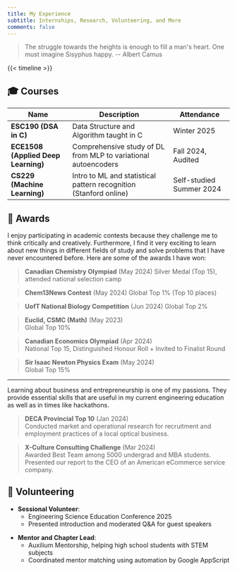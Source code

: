 ```yaml
---
title: My Experience
subtitle: Internships, Research, Volunteering, and More
comments: false 
---
```


> The struggle towards the heights is enough to fill a man's heart. One must imagine Sisyphus happy. -- Albert Camus

{{< timeline >}}

## 🎓 Courses

| Name | Description | Attendance |
|------|-------------|------------|
| **ESC190 (DSA in C)** | Data Structure and Algorithm taught in C | Winter 2025 |
| **ECE1508 (Applied Deep Learning)** | Comprehensive study of DL from MLP to variational autoencoders | Fall 2024, Audited |
| **CS229 (Machine Learning)** | Intro to ML and statistical pattern recognition (Stanford online) | Self-studied Summer 2024 |

## 🏅 Awards

I enjoy participating in academic contests because they challenge me to think critically and creatively. Furthermore, I find it very exciting to learn about new things in different fields of study and solve problems that I have never encountered before. Here are some of the awards I have won:

> **Canadian Chemistry Olympiad** (May 2024)
> Silver Medal (Top 15), attended national selection camp

> **Chem13News Contest** (May 2024)
> Global Top 1% (Top 10 places)

> **UofT National Biology Competition** (Jun 2024)
> Global Top 2%

> **Euclid, CSMC (Math)** (May 2023)  
> Global Top 10%

> **Canadian Economics Olympiad** (Apr 2024)  
> National Top 15, Distinguished Honour Roll + Invited to Finalist Round

> **Sir Isaac Newton Physics Exam** (May 2024)  
> Global Top 15%

---

Learning about business and entrepreneurship is one of my passions. They provide essential skills that are useful in my current engineering education as well as in times like hackathons.

> **DECA Provincial Top 10** (Jan 2024)  
> Conducted market and operational research for recruitment and employment practices of a local optical business.

> **X-Culture Consulting Challenge** (Mar 2024)  
> Awarded Best Team among 5000 undergrad and MBA students. Presented our report to the CEO of an American eCommerce service company.

## 🤝 Volunteering

* **Sessional Volunteer**:
    * Engineering Science Education Conference 2025
    * Presented introduction and moderated Q&A for guest speakers

- **Mentor and Chapter Lead**:
    * Auxilium Mentorship, helping high school students with STEM subjects
    * Coordinated mentor matching using automation by Google AppScript

